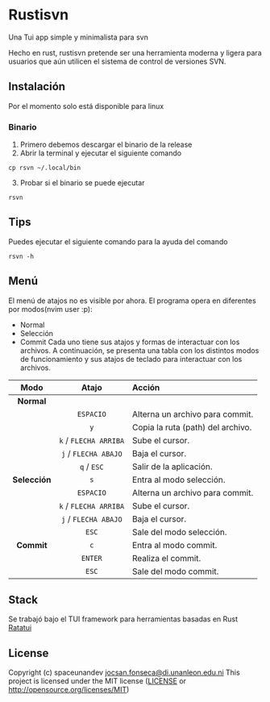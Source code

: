 # Rustisvn

Una Tui app simple y minimalista para svn

Hecho en rust, rustisvn pretende ser una herramienta moderna y
ligera para usuarios que aún utilicen el sistema de control de versiones SVN.

## Instalación

Por el momento solo está disponible para linux

### Binario

1. Primero debemos descargar el binario de la release
2. Abrir la terminal y ejecutar el siguiente comando

```
cp rsvn ~/.local/bin
```

3. Probar si el binario se puede ejecutar

```
rsvn
```

## Tips

Puedes ejecutar el siguiente comando para la ayuda del comando

```
rsvn -h
```

## Menú

El menú de atajos no es visible por ahora.
El programa opera en diferentes por modos(nvim user :p):

- Normal
- Selección
- Commit
  Cada uno tiene sus atajos y formas de interactuar con los archivos.
  A continuación, se presenta una tabla con los distintos modos de funcionamiento y sus atajos de teclado para interactuar con los archivos.

|     Modo      |         Atajo         | Acción                            |
| :-----------: | :-------------------: | :-------------------------------- |
|  **Normal**   |                       |                                   |
|               |       `ESPACIO`       | Alterna un archivo para commit.   |
|               |          `y`          | Copia la ruta (path) del archivo. |
|               | `k` / `FLECHA ARRIBA` | Sube el cursor.                   |
|               | `j` / `FLECHA ABAJO`  | Baja el cursor.                   |
|               |      `q` / `ESC`      | Salir de la aplicación.            |
| **Selección** |          `s`          | Entra al modo selección.       |
|               |       `ESPACIO`       | Alterna un archivo para commit.   |
|               | `k` / `FLECHA ARRIBA` | Sube el cursor.                   |
|               | `j` / `FLECHA ABAJO`  | Baja el cursor.                   |
|               |         `ESC`         | Sale del modo selección.       |
|  **Commit**   |          `c`          | Entra al modo commit.          |
|               |        `ENTER`        | Realiza el commit.                |
|               |         `ESC`         | Sale del modo commit.       |

## Stack

Se trabajó bajo el TUI framework para herramientas basadas en Rust [Ratatui]

[Ratatui]: https://ratatui.rs

## License

Copyright (c) spaceunandev <jocsan.fonseca@di.unanleon.edu.ni>
This project is licensed under the MIT license ([LICENSE] or <http://opensource.org/licenses/MIT>)

[LICENSE]: ./LICENSE
